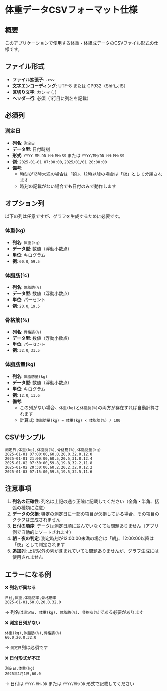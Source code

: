 # 体重データCSVフォーマット仕様

## 概要
このアプリケーションで使用する体重・体組成データのCSVファイル形式の仕様です。

## ファイル形式
- **ファイル拡張子**: `.csv`
- **文字エンコーディング**: UTF-8 または CP932（Shift_JIS）
- **区切り文字**: カンマ (`,`)
- **ヘッダー行**: 必須（1行目に列名を記載）

## 必須列

### 測定日
- **列名**: `測定日`
- **データ型**: 日付時刻
- **形式**: `YYYY-MM-DD HH:MM:SS` または `YYYY/MM/DD HH:MM:SS`
- **例**: `2025-01-01 07:00:00`, `2025/01/01 20:00:00`
- **備考**:
  - 時刻が12時未満の場合は「朝」、12時以降の場合は「夜」として分類されます
  - 時刻の記載がない場合でも日付のみで動作します

## オプション列

以下の列は任意ですが、グラフを生成するために必要です。

### 体重(kg)
- **列名**: `体重(kg)`
- **データ型**: 数値（浮動小数点）
- **単位**: キログラム
- **例**: `60.0`, `59.5`

### 体脂肪(%)
- **列名**: `体脂肪(%)`
- **データ型**: 数値（浮動小数点）
- **単位**: パーセント
- **例**: `20.0`, `19.5`

### 骨格筋(%)
- **列名**: `骨格筋(%)`
- **データ型**: 数値（浮動小数点）
- **単位**: パーセント
- **例**: `32.0`, `31.5`

### 体脂肪量(kg)
- **列名**: `体脂肪量(kg)`
- **データ型**: 数値（浮動小数点）
- **単位**: キログラム
- **例**: `12.0`, `11.6`
- **備考**:
  - この列がない場合、`体重(kg)`と`体脂肪(%)`の両方が存在すれば自動計算されます
  - 計算式: `体脂肪量(kg) = 体重(kg) × 体脂肪(%) / 100`

## CSVサンプル

```csv
測定日,体重(kg),体脂肪(%),骨格筋(%),体脂肪量(kg)
2025-01-01 07:00:00,60.0,20.0,32.0,12.0
2025-01-01 21:00:00,60.5,20.5,31.8,12.4
2025-01-02 07:30:00,59.8,19.8,32.2,11.8
2025-01-02 20:30:00,60.2,20.2,32.0,12.2
2025-01-03 07:15:00,59.5,19.5,32.5,11.6
```

## 注意事項

1. **列名の正確性**: 列名は上記の通り正確に記載してください（全角・半角、括弧の種類に注意）
2. **データの欠損**: 特定の測定日に一部の項目が欠損している場合、その項目のグラフは生成されません
3. **日付の順序**: データは測定日順に並んでいなくても問題ありません（アプリ側で自動的にソートされます）
4. **朝・夜の判定**: 測定時刻が12:00:00未満の場合は「朝」、12:00:00以降は「夜」として判定されます
5. **追加列**: 上記以外の列が含まれていても問題ありませんが、グラフ生成には使用されません

## エラーになる例

❌ **列名が異なる**
```csv
日付,体重,体脂肪率,骨格筋率
2025-01-01,60.0,20.0,32.0
```
→ 列名は`測定日`、`体重(kg)`、`体脂肪(%)`、`骨格筋(%)`である必要があります

❌ **測定日列がない**
```csv
体重(kg),体脂肪(%),骨格筋(%)
60.0,20.0,32.0
```
→ `測定日`列は必須です

❌ **日付形式が不正**
```csv
測定日,体重(kg)
2025年1月1日,60.0
```
→ 日付は `YYYY-MM-DD` または `YYYY/MM/DD` 形式で記載してください
